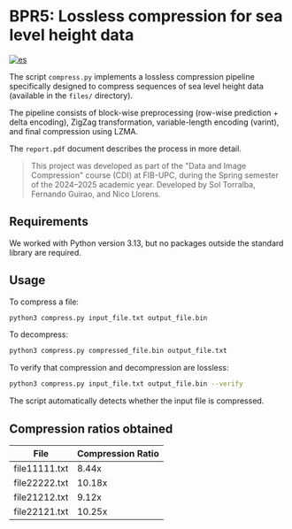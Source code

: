 # BPR5: Lossless compression for sea level height data

[![es](https://img.shields.io/badge/language-es-yellow.svg)](README.md)

The script `compress.py` implements a lossless compression pipeline specifically designed to compress sequences of sea level height data (available in the `files/` directory).

The pipeline consists of block-wise preprocessing (row-wise prediction + delta encoding), ZigZag transformation, variable-length encoding (varint), and final compression using LZMA.

The `report.pdf` document describes the process in more detail.

> This project was developed as part of the "Data and Image Compression" course (CDI) at FIB-UPC, during the Spring semester of the 2024–2025 academic year. Developed by Sol Torralba, Fernando Guirao, and Nico Llorens.

## Requirements

We worked with Python version 3.13, but no packages outside the standard library are required.

## Usage

To compress a file:

```bash
python3 compress.py input_file.txt output_file.bin
````

To decompress:

```bash
python3 compress.py compressed_file.bin output_file.txt
```

To verify that compression and decompression are lossless:

```bash
python3 compress.py input_file.txt output_file.bin --verify
```

The script automatically detects whether the input file is compressed.

## Compression ratios obtained

| File          | Compression Ratio |
| ------------- | ----------------- |
| file11111.txt | 8.44x             |
| file22222.txt | 10.18x            |
| file21212.txt | 9.12x             |
| file22121.txt | 10.25x            |